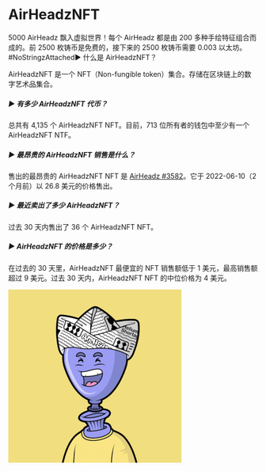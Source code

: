 # AirHeadzNFT

5000 AirHeadz 飘入虚拟世界！每个 AirHeadz 都是由 200 多种手绘特征组合而成的。前 2500 枚铸币是免费的，接下来的 2500 枚铸币需要 0.003 以太坊。#NoStringzAttached▶ 什么是 AirHeadzNFT？

AirHeadzNFT 是一个 NFT（Non-fungible token）集合。存储在区块链上的数字艺术品集合。

##### ▶ 有多少 AirHeadzNFT 代币？

总共有 4,135 个 AirHeadzNFT NFT。目前，713 位所有者的钱包中至少有一个 AirHeadzNFT NTF。

##### ▶ 最昂贵的 AirHeadzNFT 销售是什么？

售出的最昂贵的 AirHeadzNFT NFT 是 [AirHeadz #3582](https://www.nft-stats.com/asset/0x4486f6ca35450ba7ee5095fbba087d50d742b718/3081)。它于 2022-06-10（2 个月前）以 26.8 美元的价格售出。

##### ▶ 最近卖出了多少 AirHeadzNFT？

过去 30 天内售出了 36 个 AirHeadzNFT NFT。

##### ▶ AirHeadzNFT 的价格是多少？

在过去的 30 天里，AirHeadzNFT 最便宜的 NFT 销售额低于 1 美元，最高销售额超过 9 美元。过去 30 天内，AirHeadzNFT NFT 的中位价格为 4 美元。

![5bc5963157c8c460bbf2197bc038079e](5bc5963157c8c460bbf2197bc038079e.png)
